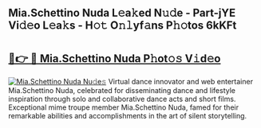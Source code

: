 ## Mia.Schettino Nuda L𝚎a𝚔ed N𝚞𝚍e - Part-jYE Vi𝚍𝚎o L𝚎a𝚔s - H𝚘𝚝 O𝚗𝚕yf𝚊ns P𝚑𝚘tos 6kKFt

# <h2><a href="http://kfcf1l.oniu.top/?m=Mia.Schettino+Nuda">🔗👉 🔴 Mia.Schettino Nuda P𝚑ot𝚘𝚜 V𝚒d𝚎o</a></h2>

[![Mia.Schettino Nuda Nu𝚍e𝚜](https://i.imgur.com/0qMVB7G.gif)](http://kfcf1l.oniu.top/?m=Mia.Schettino+Nuda)
Virtual dance innovator and web entertainer Mia.Schettino Nuda, celebrated for disseminating dance and lifestyle inspiration through solo and collaborative dance acts and short films. Exceptional mime troupe member Mia.Schettino Nuda, famed for their remarkable abilities and accomplishments in the art of silent storytelling.  
